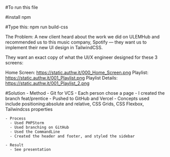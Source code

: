 #To run this file

#install npm

#Type this:  npm run build-css

The Problem:
A new client heard about the work we did on ULEMHub and recommended us to this music company, Spotify — they want us to implement their new UI design in TailwindCSS.

They want an exact copy of what the UI/X engineer designed for these 3 screens:

Home Screen: https://static.authw.it/000_Home_Screen.png
Playlist: https://static.authw.it/001_Playlist.png
Playlist Details: https://static.authw.it/001_Playlist_2.png

#Solution
    - Method
      - Git for VCS
      - Each person chose a page
      - I created the branch feat/prentice
      - Pushed to GitHub and Vercel
      - Concepts used include positioning:absolute and relative, CSS 
Grids, CSS Flexbox, Tailwindcss properties

    - Process
      - Used PHPStorm
      - Used branching on GitHub
      - Used the CommandLine
      - Created the header and footer, and styled the sidebar

    - Result
      - See presentation